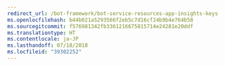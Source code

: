 ```yaml
---
redirect_url: /bot-framework/bot-service-resources-app-insights-keys
ms.openlocfilehash: b44b021a5293566f2eb5c7d16cf24b9b4e764b58
ms.sourcegitcommit: f576981342fb3361216675815714e24281e20ddf
ms.translationtype: HT
ms.contentlocale: ja-JP
ms.lasthandoff: 07/18/2018
ms.locfileid: "39302252"
---
```

